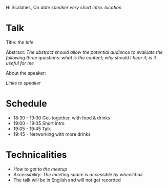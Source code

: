 Hi Scalaties, On _date_ _speaker_  _very short intro_. _location_ 

Talk
====
Title: _the title_ 

Abstract:
_The abstract should allow the potential audience to evaluate the following three questions: what is the content; why should I hear it; is it useful for me_ 

About the speaker:

_Links to speaker_ 

Schedule
=========
- 18:30 - 19:00 Get-together, with food & drinks
- 19:00 - 19:05 Short intro
- 19:05 - 19:45 Talk
- 19:45 - Networking with more drinks

Technicalities
=============
- _How to get to the meetup_
- _Accessibility: The meeting space is accessible by wheelchair_
- The talk will be in English and will not get recorded
